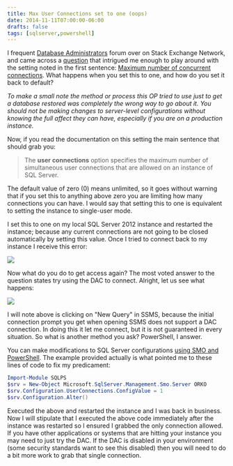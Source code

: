 ```yaml
---
title: Max User Connections set to one (oops)
date: 2014-11-11T07:00:00-06:00
drafts: false
tags: [sqlserver,powershell]
---
```


I frequent <a href="http://dba.stackexchange.com" target="_blank">Database Administrators</a> forum over on Stack Exchange Network, and came across a <a href="http://dba.stackexchange.com/q/81019/507" target="_blank">question</a> that intrigued me enough to play around with the setting noted in the first sentence: <a href="http://msdn.microsoft.com/en-us/library/ms187030.aspx" target="_blank">Maximum number of concurrent connections</a>. What happens when you set this to one, and how do you set it back to default?

_To make a small note the method or process this OP tried to use just to get a database restored was completely the wrong way to go about it. You should not be making changes to server-level configurations without knowing the full affect they can have, especially if you are on a production instance._

Now, if you read the documentation on this setting the main sentence that should grab you:
<blockquote>The <strong>user connections</strong> option specifies the maximum number of simultaneous user connections that are allowed on an instance of SQL Server.</blockquote>
The default value of zero (0) means unlimited, so it goes without warning that if you set this to anything above zero you are limiting how many connections you can have. I would say that setting this to one is equivalent to setting the instance to single-user mode.

I set this to one on my local SQL Server 2012 instance and restarted the instance; because any current connections are not going to be closed automatically by setting this value. Once I tried to connect back to my instance I receive this error:

![](/img/maxconnections_1.png)

Now what do you do to get access again? The most voted answer to the question states try using the DAC to connect. Alright, let us see what happens:

![](/img/maxconnections_2.png)

I will note above is clicking on "New Query" in SSMS, because the initial connection prompt you get when opening SSMS does not support a DAC connection. In doing this it let me connect, but it is not guaranteed in every situation. So what is another method you ask? PowerShell, I answer.

You can make modifications to SQL Server configurations <a href="http://msdn.microsoft.com/en-us/library/ms162157.aspx" target="_blank">using SMO and PowerShell</a>. The example provided actually is what pointed me to these lines of code to fix my predicament:

```powershell
Import-Module SQLPS
$srv = New-Object Microsoft.SqlServer.Management.Smo.Server ORKO
$srv.Configuration.UserConnections.ConfigValue = 1
$srv.Configuration.Alter()
```

Executed the above and restarted the instance and I was back in business. Now I will stipulate that I executed the above code immediately after the instance was restarted so I ensured I grabbed the only connection allowed. If you have other applications or systems that are hitting your instance you may need to just try the DAC. If the DAC is disabled in your environment (some security standards want to see this disabled) then you will need to do a bit more work to grab that single connection.
